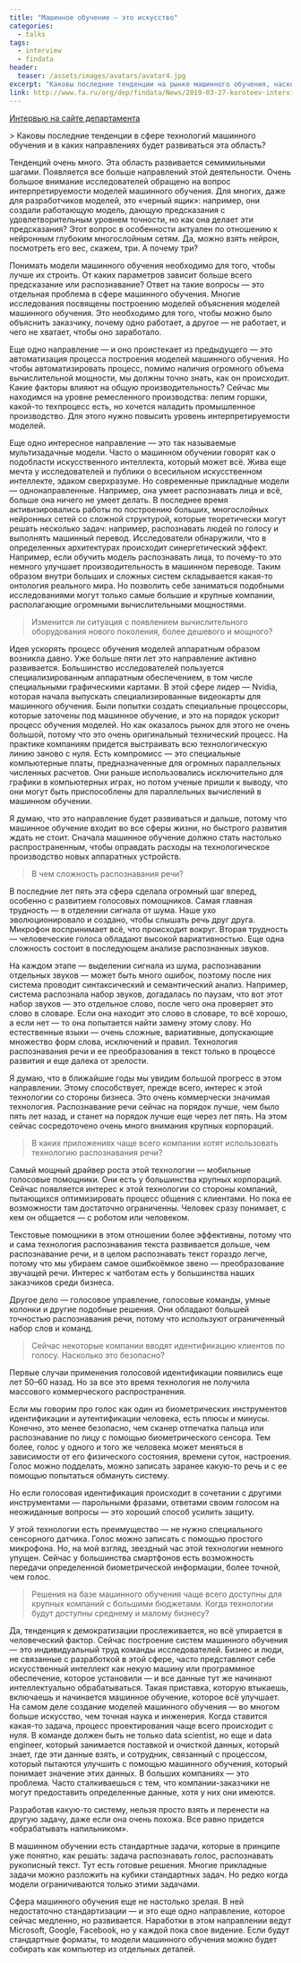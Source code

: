 ```yaml
---
title: "Машинное обучение – это искусство"
categories:
  - talks
tags:
  - interview
  - findata
header:
  teaser: /assets/images/avatars/avatar4.jpg
excerpt: "Каковы последние тенденции на рынке машинного обучения, насколько безопасно проходить идентификацию с помощью голоса и когда ждать массового внедрения нейросетей, читайте в интервью Михаила Коротеева."
link: http://www.fa.ru/org/dep/findata/News/2019-03-27-koroteev-interview.aspx?fbclid=IwAR2DVV2yEDxivitYbs6jh-gL-8IK3hG1KcluAGbisy1_zhf49SiORRzRuT0
---
```


[Интервью на сайте департамента](http://www.fa.ru/org/dep/findata/News/2019-03-27-koroteev-interview.aspx?fbclid=IwAR2DVV2yEDxivitYbs6jh-gL-8IK3hG1KcluAGbisy1_zhf49SiORRzRuT0)


​> Каковы последние тенденции в сфере технологий машинного обучения и в каких направлениях будет развиваться эта область?

Тенденций очень много. Эта область развивается семимильными шагами. Появляется все больше направлений этой деятельности. Очень большое внимание исследователей обращено на вопрос интерпретируемости моделей машинного обучения. Для многих, даже для разработчиков моделей, это «черный ящик»: например, они создали работающую модель, дающую предсказания с удовлетворительным уровнем точности, но как она делает эти предсказания? Этот вопрос в особенности актуален по отношению к нейронным глубоким многослойным сетям. Да, можно взять нейрон, посмотреть его вес, скажем, три. А почему три?

Понимать модели машинного обучения необходимо для того, чтобы лучше их строить. От каких параметров зависит больше всего предсказание или распознавание? Ответ на такие вопросы — это отдельная проблема в сфере машинного обучения. Многие исследования посвящены построению моделей объяснения моделей машинного обучения. Это необходимо для того, чтобы можно было объяснить заказчику, почему одно работает, а другое — не работает, и чего не хватает, чтобы оно заработало.

Еще одно направление — и оно проистекает из предыдущего — это автоматизация процесса построения моделей машинного обучения. Но чтобы автоматизировать процесс, помимо наличия огромного объема вычислительной мощности, мы должны точно знать, как он происходит. Какие факторы влияют на общую производительность? Сейчас мы находимся на уровне ремесленного производства: лепим горшки, какой-то техпроцесс есть, но хочется наладить промышленное производство. Для этого нужно повысить уровень интерпретируемости моделей. 

Еще одно интересное направление — это так называемые мультизадачные модели. Часто о машинном обучении говорят как о подобласти искусственного интеллекта, который может всё. Жива еще мечта у исследователей и публики о всесильном искусственном интеллекте, эдаком сверхразуме. Но современные прикладные модели — однонаправленные. Например, она умеет распознавать лица и всё, больше она ничего не умеет делать. В последнее время активизировались работы по построению больших, многослойных нейронных сетей со сложной структурой, которые теоретически могут решать несколько задач: например, распознавать людей по голосу и выполнять машинный перевод. Исследователи обнаружили, что в определенных архитектурах происходит синергетический эффект. Например, если обучить модель распознавать лица, то почему-то это немного улучшает производительность в машинном переводе. Таким образом внутри больших и сложных систем складывается какая-то онтология реального мира. Но позволить себе заниматься подобными исследованиями могут только самые большие и крупные компании, располагающие огромными вычислительными мощностями.

> Изменится ли ситуация с появлением вычислительного оборудования нового поколения, более дешевого и мощного?

Идея ускорять процесс обучения моделей аппаратным образом возникла давно. Уже больше пяти лет это направление активно развивается. Большинство исследователей пользуется специализированным аппаратным обеспечением, в том числе специальными графическими картами. В этой сфере лидер — Nvidia, которая начала выпускать специализированные видеокарты для машинного обучения. Были попытки создать специальные процессоры, которые заточены под машинное обучение, и это на порядок ускорит процесс обучения моделей. Но как оказалось рынок для этого не очень большой, потому что это очень оригинальный технический процесс. На практике компаниям придется выстраивать всю технологическую линию заново с нуля. Есть компромисс — это специальные компьютерные платы, предназначенные для огромных параллельных численных расчетов. Они раньше использовались исключительно для графики в компьютерных играх, но потом ученые пришли к выводу, что они могут быть приспособлены для параллельных вычислений в машинном обучении.

Я думаю, что это направление будет развиваться и дальше, потому что машинное обучение входит во все сферы жизни, но быстрого развития ждать не стоит. Сначала машинное обучение должно стать настолько распространенным, чтобы оправдать расходы на технологическое производство новых аппаратных устройств.

> В чем сложность распознавания речи?

В последние лет пять эта сфера сделала огромный шаг вперед, особенно с развитием голосовых помощников. Самая главная трудность — в отделении сигнала от шума. Наше ухо эволюционировало и создано, чтобы слышать речь друг друга. Микрофон воспринимает всё, что происходит вокруг. Вторая трудность — человеческие голоса обладают высокой вариативностью. Еще одна сложность состоит в последующем анализе распознанных звуков.

На каждом этапе — выделении сигнала из шума, распознавании отдельных звуков — может быть много ошибок, поэтому после них система проводит синтаксический и семантический анализ. Например, система распознала набор звуков, догадалась по паузам, что вот этот набор звуков — это отдельное слово, после чего она проверяет это слово в словаре. Если она находит это слово в словаре, то всё хорошо, а если нет — то она попытается найти замену этому слову. Но естественные языки — очень сложные, вариативные, допускающие множество форм слова, исключений и правил. Технология распознавания речи и ее преобразования в текст только в процессе развития и еще далека от зрелости.

Я думаю, что в ближайшие годы мы увидим большой прогресс в этом направлении. Этому способствует, прежде всего, интерес к этой технологии со стороны бизнеса. Это очень коммерчески значимая технология. Распознавание речи сейчас на порядок лучше, чем было пять лет назад, и станет на порядок лучше еще через лет пять. На этом сейчас сосредоточено очень много внимания крупных корпораций.

> В каких приложениях чаще всего компании хотят использовать технологию распознавания речи?

Самый мощный драйвер роста этой технологии — мобильные голосовые помощники. Они есть у большинства крупных корпораций. Сейчас появляется интерес к этой технологии со стороны компаний, пытающихся оптимизировать процесс общения с клиентами. Но пока ее возможности там достаточно ограниченны. Человек сразу понимает, с кем он общается — с роботом или человеком.

Текстовые помощники в этом отношении более эффективны, потому что и сама технология распознавания текста развивается дольше, чем распознавание речи, и в целом распознавать текст гораздо легче, потому что мы убираем самое ошибкоёмкое звено — преобразование звучащей речи. Интерес к чатботам есть у большинства наших заказчиков среди бизнеса.

Другое дело — голосовое управление, голосовые команды, умные колонки и другие подобные решения. Они обладают большей точностью распознавания речи, потому что используют ограниченный набор слов и команд.

> Сейчас некоторые компании вводят идентификацию клиентов по голосу. Насколько это безопасно?

Первые случаи применения голосовой идентификации появились еще лет 50–60 назад. Но за все это время технология не получила массового коммерческого распространения.

Если мы говорим про голос как один из биометрических инструментов идентификации и аутентификации человека, есть плюсы и минусы. Конечно, это менее безопасно, чем сканер отпечатка пальца или распознавание по лицу с помощью биометрического сенсора. Тем более, голос у одного и того же человека может меняться в зависимости от его физического состояния, времени суток, настроения. Голос можно подделать, можно записать заранее какую-то речь и с ее помощью попытаться обмануть систему.

Но если голосовая идентификация происходит в сочетании с другими инструментами — парольными фразами, ответами своим голосом на неожиданные вопросы — это хороший способ усилить защиту.

У этой технологии есть преимущество — не нужно специального сенсорного датчика. Голос можно записать с помощью простого микрофона. Но, на мой взгляд, звездный час этой технологии немного упущен. Сейчас у большинства смартфонов есть возможность передачи определенной биометрической информации, более точной, чем голос.

>Решения на базе машинного обучения чаще всего доступны для крупных компаний с большими бюджетами. Когда технологии будут доступны среднему и малому бизнесу?

Да, тенденция к демократизации прослеживается, но всё упирается в человеческий фактор. Сейчас построение систем машинного обучения — это индивидуальный труд команды исследователей. Бизнес и люди, не связанные с разработкой в этой сфере, часто представляют себе искусственный интеллект как некую машину или программное обеспечение, которое установили — и все данные тут же начинают интеллектуально обрабатываться. Такая приставка, которую втыкаешь, включаешь и начинается машинное обучение, которое всё улучшает. На самом деле создание моделей машинного обучения — во многом больше искусство, чем точная наука и инженерия. Когда ставится какая-то задача, процесс проектирования чаще всего происходит с нуля. В команде должен быть не только data scientist, но еще и data engineer, который занимается поставкой и очисткой данных, который знает, где эти данные взять, и сотрудник, связанный с процессом, который пытаются улучшить с помощью машинного обучения, который понимает значение этих данных. В больших компаниях — это проблема. Часто сталкиваешься с тем, что компании-заказчики не могут предоставить определенные данные, хотя у них они имеются.

Разработав какую-то систему, нельзя просто взять и перенести на другую задачу, даже если она очень похожа. Все равно придется «обрабатывать напильником».

В машинном обучении есть стандартные задачи, которые в принципе уже понятно, как решать: задача распознавать голос, распознавать рукописный текст. Тут есть готовые решения. Многие прикладные задачи можно разложить на кубики стандартных задач. Но редко когда модели ограничиваются только этими задачами.

Сфера машинного обучения еще не настолько зрелая. В ней недостаточно стандартизации — и это еще одно направление, которое сейчас медленно, но развивается. Наработки в этом направлении ведут Microsoft, Google, Facebook, но у каждой пока свое видение. Если будут стандартные форматы, то модели машинного обучения можно будет собирать как компьютер из отдельных деталей. 